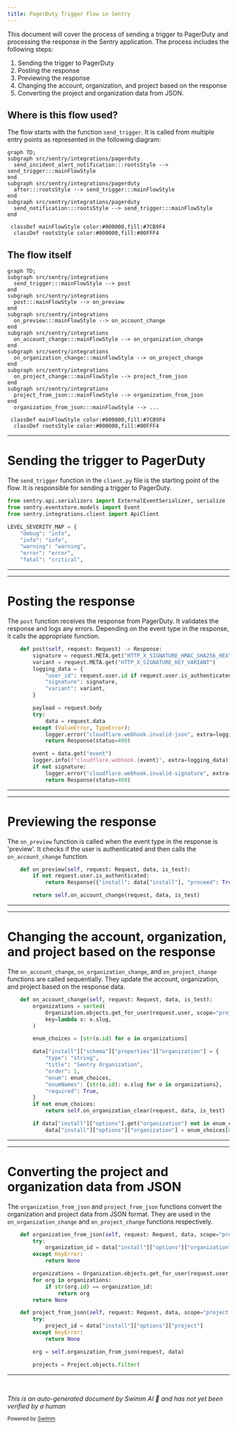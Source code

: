 ```yaml
---
title: PagerDuty Trigger Flow in Sentry
---
```

This document will cover the process of sending a trigger to PagerDuty and processing the response in the Sentry application. The process includes the following steps:

1. Sending the trigger to PagerDuty
2. Posting the response
3. Previewing the response
4. Changing the account, organization, and project based on the response
5. Converting the project and organization data from JSON.

## Where is this flow used?

The flow starts with the function `send_trigger`. It is called from multiple entry points as represented in the following diagram:

```mermaid
graph TD;
subgraph src/sentry/integrations/pagerduty
  send_incident_alert_notification:::rootsStyle --> send_trigger:::mainFlowStyle
end
subgraph src/sentry/integrations/pagerduty
  after:::rootsStyle --> send_trigger:::mainFlowStyle
end
subgraph src/sentry/integrations/pagerduty
  send_notification:::rootsStyle --> send_trigger:::mainFlowStyle
end

 classDef mainFlowStyle color:#000000,fill:#7CB9F4
  classDef rootsStyle color:#000000,fill:#00FFF4
```

## The flow itself

```mermaid
graph TD;
subgraph src/sentry/integrations
  send_trigger:::mainFlowStyle --> post
end
subgraph src/sentry/integrations
  post:::mainFlowStyle --> on_preview
end
subgraph src/sentry/integrations
  on_preview:::mainFlowStyle --> on_account_change
end
subgraph src/sentry/integrations
  on_account_change:::mainFlowStyle --> on_organization_change
end
subgraph src/sentry/integrations
  on_organization_change:::mainFlowStyle --> on_project_change
end
subgraph src/sentry/integrations
  on_project_change:::mainFlowStyle --> project_from_json
end
subgraph src/sentry/integrations
  project_from_json:::mainFlowStyle --> organization_from_json
end
  organization_from_json:::mainFlowStyle --> ...

 classDef mainFlowStyle color:#000000,fill:#7CB9F4
  classDef rootsStyle color:#000000,fill:#00FFF4
```

<SwmSnippet path="/src/sentry/integrations/pagerduty/client.py" line="1">

---

# Sending the trigger to PagerDuty

The `send_trigger` function in the `client.py` file is the starting point of the flow. It is responsible for sending a trigger to PagerDuty.

```python
from sentry.api.serializers import ExternalEventSerializer, serialize
from sentry.eventstore.models import Event
from sentry.integrations.client import ApiClient

LEVEL_SEVERITY_MAP = {
    "debug": "info",
    "info": "info",
    "warning": "warning",
    "error": "error",
    "fatal": "critical",
```

---

</SwmSnippet>

<SwmSnippet path="/src/sentry/integrations/cloudflare/webhook.py" line="188">

---

# Posting the response

The `post` function receives the response from PagerDuty. It validates the response and logs any errors. Depending on the event type in the response, it calls the appropriate function.

```python
    def post(self, request: Request) -> Response:
        signature = request.META.get("HTTP_X_SIGNATURE_HMAC_SHA256_HEX")
        variant = request.META.get("HTTP_X_SIGNATURE_KEY_VARIANT")
        logging_data = {
            "user_id": request.user.id if request.user.is_authenticated else None,
            "signature": signature,
            "variant": variant,
        }

        payload = request.body
        try:
            data = request.data
        except (ValueError, TypeError):
            logger.error("cloudflare.webhook.invalid-json", extra=logging_data)
            return Response(status=400)

        event = data.get("event")
        logger.info(f"cloudflare.webhook.{event}", extra=logging_data)
        if not signature:
            logger.error("cloudflare.webhook.invalid-signature", extra=logging_data)
            return Response(status=400)
```

---

</SwmSnippet>

<SwmSnippet path="/src/sentry/integrations/cloudflare/webhook.py" line="81">

---

# Previewing the response

The `on_preview` function is called when the event type in the response is 'preview'. It checks if the user is authenticated and then calls the `on_account_change` function.

```python
    def on_preview(self, request: Request, data, is_test):
        if not request.user.is_authenticated:
            return Response({"install": data["install"], "proceed": True})

        return self.on_account_change(request, data, is_test)
```

---

</SwmSnippet>

<SwmSnippet path="/src/sentry/integrations/cloudflare/webhook.py" line="88">

---

# Changing the account, organization, and project based on the response

The `on_account_change`, `on_organization_change`, and `on_project_change` functions are called sequentially. They update the account, organization, and project based on the response data.

```python
    def on_account_change(self, request: Request, data, is_test):
        organizations = sorted(
            Organization.objects.get_for_user(request.user, scope="project:write"),
            key=lambda x: x.slug,
        )

        enum_choices = [str(o.id) for o in organizations]

        data["install"]["schema"]["properties"]["organization"] = {
            "type": "string",
            "title": "Sentry Organization",
            "order": 1,
            "enum": enum_choices,
            "enumNames": {str(o.id): o.slug for o in organizations},
            "required": True,
        }
        if not enum_choices:
            return self.on_organization_clear(request, data, is_test)

        if data["install"]["options"].get("organization") not in enum_choices:
            data["install"]["options"]["organization"] = enum_choices[0]
```

---

</SwmSnippet>

<SwmSnippet path="/src/sentry/integrations/cloudflare/webhook.py" line="52">

---

# Converting the project and organization data from JSON

The `organization_from_json` and `project_from_json` functions convert the organization and project data from JSON format. They are used in the `on_organization_change` and `on_project_change` functions respectively.

```python
    def organization_from_json(self, request: Request, data, scope="project:write"):
        try:
            organization_id = data["install"]["options"]["organization"]
        except KeyError:
            return None

        organizations = Organization.objects.get_for_user(request.user, scope=scope)
        for org in organizations:
            if str(org.id) == organization_id:
                return org
        return None

    def project_from_json(self, request: Request, data, scope="project:write"):
        try:
            project_id = data["install"]["options"]["project"]
        except KeyError:
            return None

        org = self.organization_from_json(request, data)

        projects = Project.objects.filter(
```

---

</SwmSnippet>

&nbsp;

*This is an auto-generated document by Swimm AI 🌊 and has not yet been verified by a human*

<SwmMeta version="3.0.0" repo-id="Z2l0aHViJTNBJTNBZGVtby1zZW50cnklM0ElM0Fzd2ltbWlv" repo-name="demo-sentry"><sup>Powered by [Swimm](/)</sup></SwmMeta>
